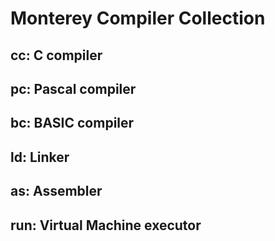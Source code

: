 # Monterey Compiler Collection

## cc: C compiler

## pc: Pascal compiler

## bc: BASIC compiler

## ld: Linker

## as: Assembler

## run: Virtual Machine executor
